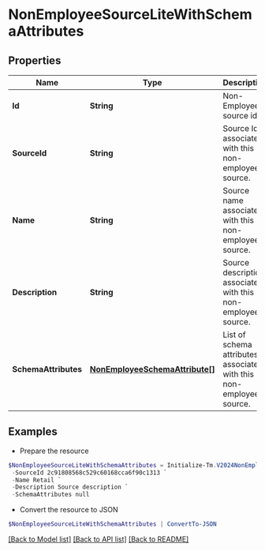 # NonEmployeeSourceLiteWithSchemaAttributes
## Properties

Name | Type | Description | Notes
------------ | ------------- | ------------- | -------------
**Id** | **String** | Non-Employee source id. | [optional] 
**SourceId** | **String** | Source Id associated with this non-employee source. | [optional] 
**Name** | **String** | Source name associated with this non-employee source. | [optional] 
**Description** | **String** | Source description associated with this non-employee source. | [optional] 
**SchemaAttributes** | [**NonEmployeeSchemaAttribute[]**](NonEmployeeSchemaAttribute.md) | List of schema attributes associated with this non-employee source. | [optional] 

## Examples

- Prepare the resource
```powershell
$NonEmployeeSourceLiteWithSchemaAttributes = Initialize-Tm.V2024NonEmployeeSourceLiteWithSchemaAttributes  -Id a0303682-5e4a-44f7-bdc2-6ce6112549c1 `
 -SourceId 2c91808568c529c60168cca6f90c1313 `
 -Name Retail `
 -Description Source description `
 -SchemaAttributes null
```

- Convert the resource to JSON
```powershell
$NonEmployeeSourceLiteWithSchemaAttributes | ConvertTo-JSON
```

[[Back to Model list]](../README.md#documentation-for-models) [[Back to API list]](../README.md#documentation-for-api-endpoints) [[Back to README]](../README.md)

